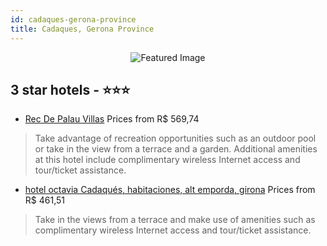 ```yaml
---
id: cadaques-gerona-province
title: Cadaques, Gerona Province
---
```


<center><img src="https://i.travelapi.com/hotels/24000000/23030000/23028200/23028149/7b686fc2_z.jpg" alt="Featured Image" /></center>


##  3 star hotels - ⭐️⭐️⭐️

-    [Rec De Palau Villas](https://us.hurb.com/hotels/cadaques/rec-de-palau-villas-JNP-JP318100?cmp=18055) Prices from R$ 569,74
   > Take advantage of recreation opportunities such as an outdoor pool or take in the view from a terrace and a garden. Additional amenities at this hotel include complimentary wireless Internet access and tour/ticket assistance.
-    [hotel octavia Cadaqués, habitaciones, alt emporda, girona](https://us.hurb.com/hotels/cadaques/hotel-octavia-cadaques-habitaciones-alt-emporda-girona-JNP-JP343711?cmp=18055) Prices from R$ 461,51
   > Take in the views from a terrace and make use of amenities such as complimentary wireless Internet access and tour/ticket assistance.
